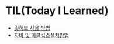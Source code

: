 # TIL(Today I Learned)

- [깃허브 사용 방법](https://webdevtechblog.com/%EA%B9%83%ED%97%88%EB%B8%8C-%EC%82%AC%EC%9A%A9%EB%B0%A9%EB%B2%95-github-tutorials-4a63f31bb6a5)
- [자바 및 이클립스설치방법](https://choseongho93.tistory.com/12)
